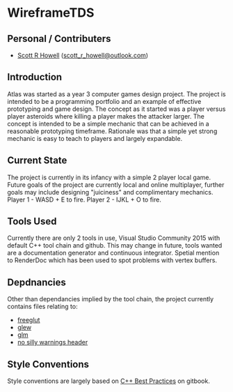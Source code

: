 # WireframeTDS
## Personal / Contributers
- [Scott R Howell](https://github.com/thebombshell) (scott_r_howell@outlook.com)

## Introduction
Atlas was started as a year 3 computer games design project. The project is intended to be a programming portfolio and an example of effective prototyping and game design.
The concept as it started was a player versus player asteroids where killing a player makes the attacker larger. The concept is intended to be a simple mechanic that can be achieved in a reasonable prototyping timeframe. Rationale was that a simple yet strong mechanic is easy to teach to players and largely expandable.

## Current State
The project is currently in its infancy with a simple 2 player local game. Future goals of the project are currently local and online multiplayer, further goals may include designing "juiciness" and complimentary mechanics.
Player 1 - WASD + E to fire.
Player 2 - IJKL + O to fire.

## Tools Used
Currently there are only 2 tools in use, Visual Studio Community 2015 with default C++ tool chain and github.
This may change in future, tools wanted are a documentation generator and continuous integrator.
Spetial mention to RenderDoc which has been used to spot problems with vertex buffers.

## Depdnancies
Other than dependancies implied by the tool chain, the project currently contains files relating to:
- [freeglut](http://freeglut.sourceforge.net/)
- [glew](http://glew.sourceforge.net/)
- [glm](https://glm.g-truc.net/0.9.8/index.html)
- [no silly warnings header](https://alfps.wordpress.com/the-no_sillywarnings_please-h-file/)

## Style Conventions
Style conventions are largely based on [C++ Best Practices](https://www.gitbook.com/book/lefticus/cpp-best-practices/details) on gitbook.